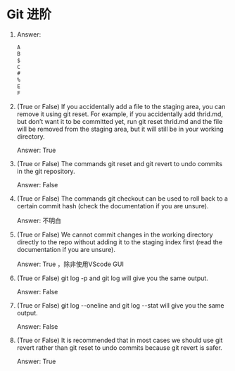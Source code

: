 # Git 进阶
1. 
    Answer:
    ```md
    A
    B
    $
    C
    #
    %
    E
    F
    ```
2. (True or False) If you accidentally add a file to the staging area, you can remove it using git reset. For example, if you accidentally add thrid.md, but don’t want it to  be committed yet, run git reset thrid.md and the file will be removed from the staging area, but it will still be in your working directory. 

    Answer: True  

3. (True or False) The commands git reset and git revert to undo commits in the git repository. 

    Answer: False  

4. (True or False) The commands git checkout can be used to roll back to a certain commit hash (check the documentation if you are unsure).   

    Answer: 不明白  

5. (True or False) We cannot commit changes in the working directory directly to the repo without adding it to the staging index first (read the documentation if you are unsure). 

    Answer: True ，除非使用VScode GUI  

6. (True or False) git log -p and git log will give you the same output.   

    Answer: False  

7. (True or False) git log --oneline and git log --stat will give you the same output.   

    Answer: False    

8. (True or False) It is recommended that in most cases we should use git revert rather than git reset to undo commits because git revert is safer.  

    Answer: True    
